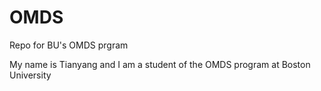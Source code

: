 # OMDS
Repo for BU's OMDS prgram

My name is Tianyang and I am a student of the OMDS program at Boston University
